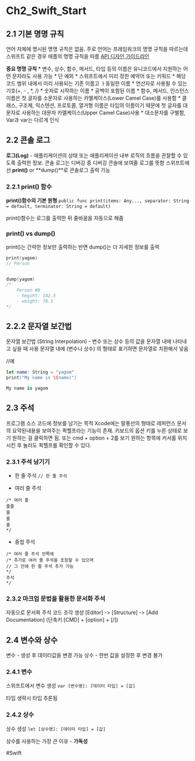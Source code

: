 # Ch2_Swift_Start
## 2.1 기본 명명 규칙
언어 자체에 명시된 명명 규칙은 없음.
주로 언어는 프레임워크의 명명 규칙을 따르는데
스위프트 같은 경우 애플의 명명 규칙을 따름
[API 디자인 가이드라인](https://swift.org/documentation/api-design-guidelines/)

**중요 명명 규칙**
	*  변수, 상수, 함수, 메서드, 타입 등의 이름은 유니코드에서 지원하는 어떤 문자라도 사용 가능
		* 단 예외 
			* 스위프트에서 미리 정한 예약어 또는 키워드
			* 해당 코드 범위 내에서 미리 사용되는 기존 이름고 ㅏ동일한 이름
			* 연산자로 사용될 수 있는 기호(+, - , *, /)
			* 숫자로 시작하는 이름
			* 공백이 포함된 이름
	* 함수, 메서드, 인스턴스 이름은 첫 글자를 소문자로 사용하는 카멜케이스(Lower Camel Case)를 사용함
	* 클래스, 구조체, 익스텐션, 프로토콜, 열거형 이름은 타입의 이름이기 때문에 첫 글자를 대문자로 사용하는 대문자 카멜케이스(Upper Camel Case)사용
	* 대소문자를 구별함, Var과 var는 다르게 인식


## 2.2 콘솔 로그
**로그(Log)** - 애플리케이션의 상태 또는 애플리케이션 내부 로직의 흐름을 관찰할 수 있도록 출력한 정보. 콘솔 로그는 디버깅 중 디버깅 콘솔에 보여줄 로그를 뜻함
스위프트에선 **print()** or **dump()**로 콘솔로그 출력 가능

### 2.2.1 print() 함수
**print()함수의 기본 원형** 
`public func print(items: Any..., separator: String = default, terminator: String = default)`

print()함수는 로그를 출력한 뒤 줄바꿈을 자동으로 해줌


### print() vs dump()
print()는 간략한 정보만 출력하는 반면
dump()는 더 자세한 정보를 출력

```swift
print(yagom)
// Person


dump(yagom)
/*
	Person #0
	- hegiht: 182.5
	- weight: 78.5
*/
```



## 2.2.2 문자열 보간법
문자열 보간법 (String Interpolation) - 변수 또는 상수 등의 값을 문자열 내에 나타내고 싶을 때 사용
문자열 내에 \(변수나 상수) 의 형태로 표기하면 문자열로 치환해서 넣음

//예
```swift
let name: String = "yagom"
print("My name is \(name)")

My name is yagom
```


## 2.3 주석
프로그램 소스 코드에 정보를 남기는 목적
Xcode에는 말풍선의 형태로 레퍼런스 문서의 요약된내용을 보여주는 퀵헬프라는 기능이 존재.
키보드의 옵션 키를 누른 상태로 보기 원하는 걸 클릭하면 됨.
또는 cmd + option + 2를 보기 원하는 항목에 커서를 위치시킨 후 눌러도 퀵헬프를 확인할 수 있다.

### 2.3.1 주석 남기기
* 한 줄 주석
`// 한 줄 주석`

* 여러 줄 주석
```
/* 여러 줄
줄줄
줄
줄
줄
*/
```


* 중첩 주석
```
/* 여러 줄 주석 안쪽에
/* 추가로 여러 줄 주석을 포함할 수 있으며
// 그 안에 한 줄 주석 추가 가능
*/
주석
*/ 
```


### 2.3.2 마크업 문법을 활용한 문서화 주석
자동으로 문서화 주석 코드 조각 생성
[Editor] -> [Structure] -> [Add Documentation] (단축키 [CMD] + [option] + [/])


## 2.4 변수와 상수
변수 - 생성 후 데이터값을 변경 가능
상수 - 한번 값을 설정한 후 변경 불가

### 2.4.1 변수
스위프트에서 변수 생성
`var [변수명]: [데이터 타입] = [값]`

타입 생략시 타입 추론됨

### 2.4.2 상수
상수 생성
`let [상수명]: [데이터 타입] = [값]`

상수를 사용하는 가장 큰 이유 - **가독성**





















#Swift
